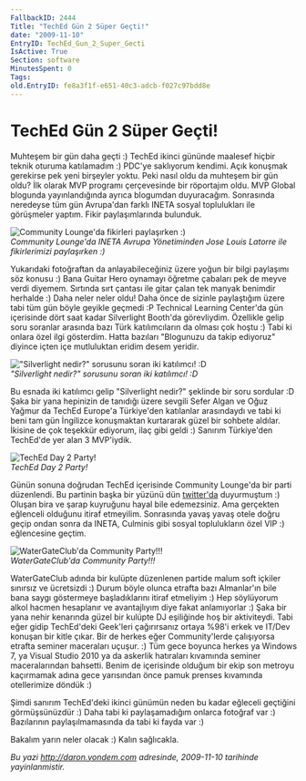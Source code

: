 ```yaml
---
FallbackID: 2444
Title: "TechEd Gün 2 Süper Geçti!"
date: "2009-11-10"
EntryID: TechEd_Gun_2_Super_Gecti
IsActive: True
Section: software
MinutesSpent: 0
Tags: 
old.EntryID: fe8a3f1f-e651-40c3-adcb-f027c97bdd8e
---
```

# TechEd Gün 2 Süper Geçti!
Muhteşem bir gün daha geçti :) TechEd ikinci gününde maalesef hiçbir
teknik oturuma katılamadım :) PDC'ye saklıyorum kendimi. Açık konuşmak
gerekirse pek yeni birşeyler yoktu. Peki nasıl oldu da muhteşem bir gün
oldu? İlk olarak MVP programı çerçevesinde bir röportajım oldu. MVP
Global blogunda yayınlandığında ayrıca blogumdan duyuracağım. Sonrasında
neredeyse tüm gün Avrupa'dan farklı INETA sosyal toplulukları ile
görüşmeler yaptım. Fikir paylaşımlarında bulunduk.

![Community Lounge'da fikirleri paylaşırken
:)](media/TechEd_Gun_2_Super_Gecti/10112009_1.jpg)\
*Community Lounge'da INETA Avrupa Yönetiminden Jose Louis Latorre ile
fikirlerimizi paylaşırken :)*

Yukarıdaki fotoğraftan da anlayabileceğiniz üzere yoğun bir bilgi
paylaşımı söz konusu :) Bana Guitar Hero oynamayı öğretme çabaları pek
de meyve verdi diyemem. Sırtında sırt çantası ile gitar çalan tek manyak
benimdir herhalde :) Daha neler neler oldu! Daha önce de sizinle
paylaştığım üzere tabi tüm gün böyle geyikle geçmedi :P Technical
Learning Center'da gün içerisinde dört saat kadar Silverlight Booth'da
görevliydim. Özellikle gelip soru soranlar arasında bazı Türk
katılımcıların da olması çok hoştu :) Tabi ki onlara özel ilgi
gösterdim. Hatta bazıları "Blogunuzu da takip ediyoruz" diyince içten
içe mutluluktan eridim desem yeridir.

!["Silverlight nedir?" sorusunu soran iki katılımcı!
:D](media/TechEd_Gun_2_Super_Gecti/10112009_2.jpg)\
*"Silverlight nedir?" sorusunu soran iki katılımcı! :D*

Bu esnada iki katılımcı gelip "Silverlight nedir?" şeklinde bir soru
sordular :D Şaka bir yana hepinizin de tanıdığı üzere sevgili Sefer
Algan ve Oğuz Yağmur da TechEd Europe'a Türkiye'den katılanlar
arasındaydı ve tabi ki beni tam gün İngilizce konuşmaktan kurtararak
güzel bir sohbete aldılar. İkisine de çok teşekkür ediyorum, ilaç gibi
geldi :) Sanırım Türkiye'den TechEd'de yer alan 3 MVP'iydik.

![TechEd Day 2
Party!](media/TechEd_Gun_2_Super_Gecti/10112009_3.jpg)\
*TechEd Day 2 Party!*

Günün sonuna doğrudan TechEd içerisinde Community Lounge'da bir parti
düzenlendi. Bu partinin başka bir yüzünü dün
[twitter'da](http://twitpic.com/p0ior) duyurmuştum :) Oluşan bira ve
şarap kuyruğunu hayal bile edemezsiniz. Ama gerçekten eğlenceli olduğunu
itiraf etmeyilim. Sonrasında yavaş yavaş otele doğru geçip ondan sonra
da INETA, Culminis gibi sosyal toplulukların özel VIP :) eğlencesine
geçtim.

![WaterGateClub'da Community
Party!!!](media/TechEd_Gun_2_Super_Gecti/10112009_4.jpg)\
*WaterGateClub'da Community Party!!!*

WaterGateClub adında bir kulüpte düzenlenen partide malum soft içkiler
sınırsız ve ücretsizdi :) Durum böyle olunca etrafta bazı Almanlar'ın
bile bana saygı göstermeye başladıklarını itiraf etmeliyim :) Hep
söylüyorum alkol hacmen hesaplanır ve avantajlıyım diye fakat
anlamıyorlar :) Şaka bir yana nehir kenarında güzel bir kulüpte DJ
eşiliğinde hoş bir aktiviteydi. Tabi eğer gidip TechEd'deki Geek'leri
çağırırsanız ortaya %98'i erkek ve IT/Dev konuşan bir kitle çıkar. Bir
de herkes eğer Community'lerde çalışıyorsa etrafta seminer maceraları
uçuşur. :) Tüm gece boyunca herkes ya Windows 7, ya Visual Studio 2010
ya da askerlik hatıraları kıvamında seminer maceralarından bahsetti.
Benim de içerisinde olduğum bir ekip son metroyu kaçırmamak adına gece
yarısından önce pamuk prenses kıvamında otellerimize döndük :)

Şimdi sanırım TechEd'deki ikinci günümün neden bu kadar eğleceli
geçtiğini görmüşsünüzdür :) Daha tabi ki paylaşamadığım onlarca fotoğraf
var <span>:) Bazılarının paylaşılmamasında da tabi ki fayda var
:)</span>

Bakalım yarın neler olacak :) Kalın sağlıcakla.



*Bu yazi http://daron.yondem.com adresinde, 2009-11-10 tarihinde yayinlanmistir.*
